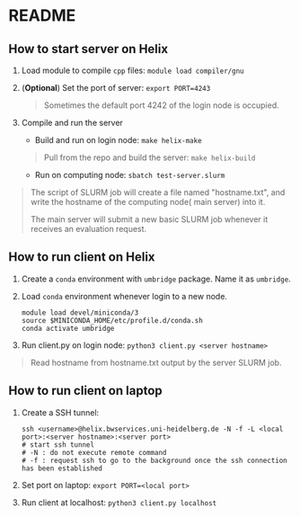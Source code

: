 # README

## How to start server on Helix

1. Load module to compile `cpp` files: `module load compiler/gnu`

2. (**Optional**) Set the port of server: `export PORT=4243`

    > Sometimes the default port 4242 of the login node is occupied.

3. Compile and run the server
    - Build and run on login node: `make helix-make`
    
    > Pull from the repo and build the server: `make helix-build`
    
    - Run on computing node: `sbatch test-server.slurm`

> The script of SLURM job will create  a file named "hostname.txt", and write the hostname of the computing node( main server) into it.
>
> The main server will submit a new basic SLURM job whenever it receives an evaluation request.

## How to run client on Helix

1. Create a `conda` environment with `umbridge` package. Name it as `umbridge`.

2. Load `conda` environment whenever login to a new node.
	```
    module load devel/miniconda/3
    source $MINICONDA_HOME/etc/profile.d/conda.sh
    conda activate umbridge
   ```

3. Run client.py on login node: `python3 client.py <server hostname>`

> Read hostname from hostname.txt output by the server SLURM job.

## How to run client on laptop

1. Create a SSH tunnel:

    ```
    ssh <username>@helix.bwservices.uni-heidelberg.de -N -f -L <local port>:<server hostname>:<server port>
    # start ssh tunnel
    # -N : do not execute remote command
    # -f : request ssh to go to the background once the ssh connection has been established
    ```

2. Set port on laptop: `export PORT=<local port>`

3. Run client at localhost: `python3 client.py localhost`


